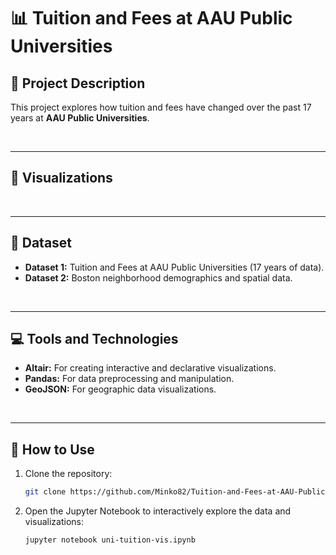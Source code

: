 # 📊 Tuition and Fees at AAU Public Universities

## 📝 **Project Description**

This project explores how tuition and fees have changed over the past 17 years at **AAU Public Universities**.

<br>

---
## 🎨 **Visualizations**


<br>

---
## **📂 Dataset**
- **Dataset 1:** Tuition and Fees at AAU Public Universities (17 years of data).
- **Dataset 2:** Boston neighborhood demographics and spatial data.


<br>

---

## 💻 Tools and Technologies
- **Altair:** For creating interactive and declarative visualizations.
- **Pandas:** For data preprocessing and manipulation.
- **GeoJSON:** For geographic data visualizations.

<br>

---

## 🚀 **How to Use**

1. Clone the repository:  
   ```bash
   git clone https://github.com/Minko82/Tuition-and-Fees-at-AAU-Public-Universities.git
   ```
2. Open the Jupyter Notebook to interactively explore the data and visualizations:
   ```bash
   jupyter notebook uni-tuition-vis.ipynb
   ```

